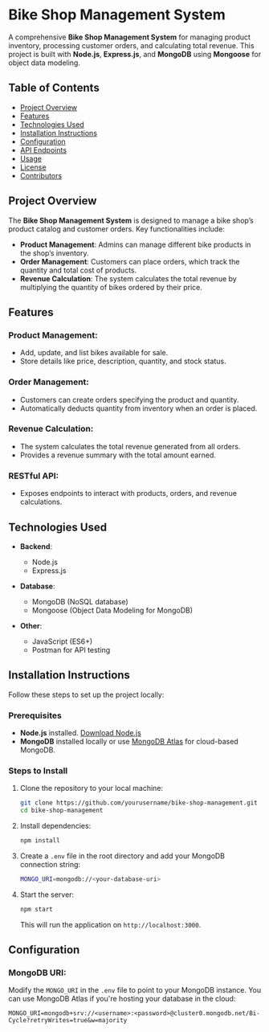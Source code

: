 # Bike Shop Management System

A comprehensive **Bike Shop Management System** for managing product inventory, processing customer orders, and calculating total revenue. This project is built with **Node.js**, **Express.js**, and **MongoDB** using **Mongoose** for object data modeling.

## Table of Contents

- [Project Overview](#project-overview)
- [Features](#features)
- [Technologies Used](#technologies-used)
- [Installation Instructions](#installation-instructions)
- [Configuration](#configuration)
- [API Endpoints](#api-endpoints)
- [Usage](#usage)
- [License](#license)
- [Contributors](#contributors)

## Project Overview

The **Bike Shop Management System** is designed to manage a bike shop’s product catalog and customer orders. Key functionalities include:

- **Product Management**: Admins can manage different bike products in the shop’s inventory.
- **Order Management**: Customers can place orders, which track the quantity and total cost of products.
- **Revenue Calculation**: The system calculates the total revenue by multiplying the quantity of bikes ordered by their price.

## Features

### Product Management:
- Add, update, and list bikes available for sale.
- Store details like price, description, quantity, and stock status.

### Order Management:
- Customers can create orders specifying the product and quantity.
- Automatically deducts quantity from inventory when an order is placed.

### Revenue Calculation:
- The system calculates the total revenue generated from all orders.
- Provides a revenue summary with the total amount earned.

### RESTful API:
- Exposes endpoints to interact with products, orders, and revenue calculations.

## Technologies Used

- **Backend**:
  - Node.js
  - Express.js
  
- **Database**:
  - MongoDB (NoSQL database)
  - Mongoose (Object Data Modeling for MongoDB)

- **Other**:
  - JavaScript (ES6+)
  - Postman for API testing

## Installation Instructions

Follow these steps to set up the project locally:

### Prerequisites

- **Node.js** installed. [Download Node.js](https://nodejs.org/)
- **MongoDB** installed locally or use [MongoDB Atlas](https://www.mongodb.com/cloud/atlas) for cloud-based MongoDB.

### Steps to Install

1. Clone the repository to your local machine:
    ```bash
    git clone https://github.com/yourusername/bike-shop-management.git
    cd bike-shop-management
    ```

2. Install dependencies:
    ```bash
    npm install
    ```

3. Create a `.env` file in the root directory and add your MongoDB connection string:
    ```bash
    MONGO_URI=mongodb://<your-database-uri>
    ```

4. Start the server:
    ```bash
    npm start
    ```

   This will run the application on `http://localhost:3000`.

## Configuration

### MongoDB URI:
Modify the `MONGO_URI` in the `.env` file to point to your MongoDB instance. You can use MongoDB Atlas if you're hosting your database in the cloud:
```plaintext
MONGO_URI=mongodb+srv://<username>:<password>@cluster0.mongodb.net/Bi-Cycle?retryWrites=true&w=majority
